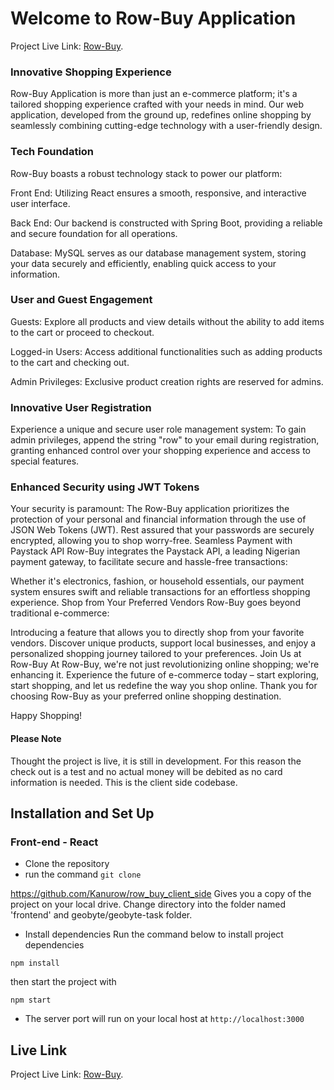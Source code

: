# Welcome to Row-Buy Application 
Project Live Link: [Row-Buy](https://row-buy.netlify.app/).

### Innovative Shopping Experience

Row-Buy Application is more than just an e-commerce platform; it's a tailored shopping experience crafted with your needs in mind. Our web application, developed from the ground up, redefines online shopping by seamlessly combining cutting-edge technology with a user-friendly design.

### Tech Foundation
Row-Buy boasts a robust technology stack to power our platform:

Front End: Utilizing React ensures a smooth, responsive, and interactive user interface.

Back End: Our backend is constructed with Spring Boot, providing a reliable and secure foundation for all operations.

Database: MySQL serves as our database management system, storing your data securely and efficiently, enabling quick access to your information.

### User and Guest Engagement
Guests: Explore all products and view details without the ability to add items to the cart or proceed to checkout.

Logged-in Users: Access additional functionalities such as adding products to the cart and checking out.

Admin Privileges: Exclusive product creation rights are reserved for admins.

### Innovative User Registration
Experience a unique and secure user role management system:
To gain admin privileges, append the string "row" to your email during registration, granting enhanced control over your shopping experience and access to special features.

### Enhanced Security using JWT Tokens

Your security is paramount:
The Row-Buy application prioritizes the protection of your personal and financial information through the use of JSON Web Tokens (JWT). Rest assured that your passwords are securely encrypted, allowing you to shop worry-free.
Seamless Payment with Paystack API
Row-Buy integrates the Paystack API, a leading Nigerian payment gateway, to facilitate secure and hassle-free transactions:

Whether it's electronics, fashion, or household essentials, our payment system ensures swift and reliable transactions for an effortless shopping experience.
Shop from Your Preferred Vendors
Row-Buy goes beyond traditional e-commerce:

Introducing a feature that allows you to directly shop from your favorite vendors. Discover unique products, support local businesses, and enjoy a personalized shopping journey tailored to your preferences.
Join Us at Row-Buy
At Row-Buy, we're not just revolutionizing online shopping; we're enhancing it. Experience the future of e-commerce today – start exploring, start shopping, and let us redefine the way you shop online. Thank you for choosing Row-Buy as your preferred online shopping destination.

Happy Shopping!

#### Please Note
Thought the project is live, it is still in development. For this reason the check out is a test and no actual money will be debited as no card information is needed. This is the client side codebase.

## Installation and Set Up
### Front-end - React
- Clone the repository
- run the command
`git clone`

https://github.com/Kanurow/row_buy_client_side
Gives you a copy of the project on your local drive. Change directory into the folder named 'frontend' and geobyte/geobyte-task folder.

- Install dependencies
Run the command below to install project dependencies

`npm install`

then start the project with 

`npm start`

- The server port will run on your local host at  `http://localhost:3000`


## Live Link

Project Live Link: [Row-Buy](https://row-buy.netlify.app/).
